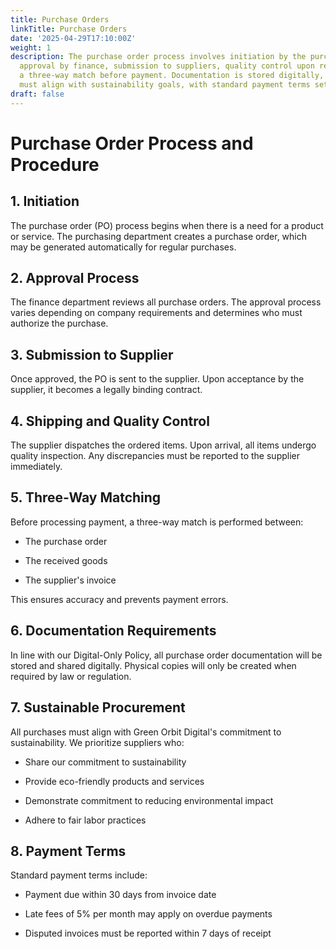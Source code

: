 ```yaml
---
title: Purchase Orders
linkTitle: Purchase Orders
date: '2025-04-29T17:10:00Z'
weight: 1
description: The purchase order process involves initiation by the purchasing department,
  approval by finance, submission to suppliers, quality control upon receipt, and
  a three-way match before payment. Documentation is stored digitally, and purchases
  must align with sustainability goals, with standard payment terms set at 30 days.
draft: false
---
```



# Purchase Order Process and Procedure

## 1. Initiation

The purchase order (PO) process begins when there is a need for a product or service. The purchasing department creates a purchase order, which may be generated automatically for regular purchases.

## 2. Approval Process

The finance department reviews all purchase orders. The approval process varies depending on company requirements and determines who must authorize the purchase.

## 3. Submission to Supplier

Once approved, the PO is sent to the supplier. Upon acceptance by the supplier, it becomes a legally binding contract.

## 4. Shipping and Quality Control

The supplier dispatches the ordered items. Upon arrival, all items undergo quality inspection. Any discrepancies must be reported to the supplier immediately.

## 5. Three-Way Matching

Before processing payment, a three-way match is performed between:

- The purchase order

- The received goods

- The supplier's invoice

This ensures accuracy and prevents payment errors.

## 6. Documentation Requirements

In line with our Digital-Only Policy, all purchase order documentation will be stored and shared digitally. Physical copies will only be created when required by law or regulation.

## 7. Sustainable Procurement

All purchases must align with Green Orbit Digital's commitment to sustainability. We prioritize suppliers who:

- Share our commitment to sustainability

- Provide eco-friendly products and services

- Demonstrate commitment to reducing environmental impact

- Adhere to fair labor practices

## 8. Payment Terms

Standard payment terms include:

- Payment due within 30 days from invoice date

- Late fees of 5% per month may apply on overdue payments

- Disputed invoices must be reported within 7 days of receipt